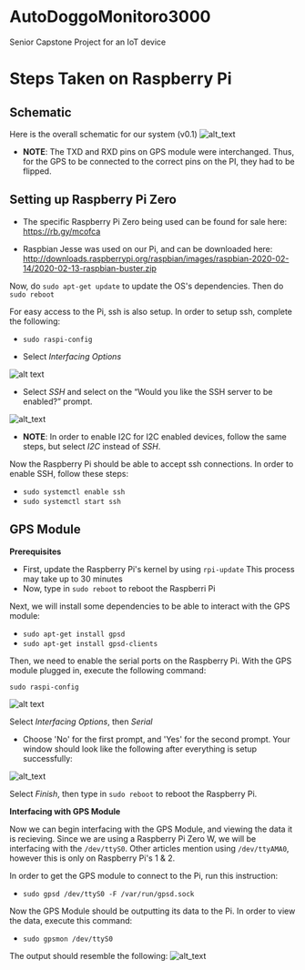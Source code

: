 # AutoDoggoMonitoro3000
Senior Capstone Project for an IoT device


# Steps Taken on Raspberry Pi

## Schematic

Here is the overall schematic for our system (v0.1)
![alt_text](https://user-images.githubusercontent.com/47087525/100073859-41dd5e80-2dfb-11eb-9189-17576a0fa752.png)

* **NOTE**: The TXD and RXD pins on GPS module were interchanged. Thus, for the GPS to be connected to the correct pins on the PI, they had to be flipped.

## Setting up Raspberry Pi Zero

* The specific Raspberry Pi Zero being used can be found for sale here: https://rb.gy/mcofca

* Raspbian Jesse was used on our Pi, and can be downloaded here: http://downloads.raspberrypi.org/raspbian/images/raspbian-2020-02-14/2020-02-13-raspbian-buster.zip

Now, do `sudo apt-get update` to update the OS's dependencies. Then do `sudo reboot`

For easy access to the Pi, ssh is also setup. In order to setup ssh, complete the following:

* `sudo raspi-config`

* Select *Interfacing Options* 

![alt text](https://phoenixnap.com/kb/wp-content/uploads/2020/01/raspi-config-interfacing-options.png)

* Select *SSH* and select <Yes> on the “Would you like the SSH server to be enabled?” prompt.
  
![alt_text](https://phoenixnap.com/kb/wp-content/uploads/2020/01/raspi-config-ssh.png)


* **NOTE**: In order to enable I2C for I2C enabled devices, follow the same steps, but select *I2C* instead of *SSH*.


Now the Raspberry Pi should be able to accept ssh connections. In order to enable SSH, follow these steps:
* `sudo systemctl enable ssh`
* `sudo systemctl start ssh`


## GPS Module

**Prerequisites**

* First, update the Raspberry Pi's kernel by using `rpi-update`
  This process may take up to 30 minutes
* Now, type in `sudo reboot` to reboot the Raspberri Pi

Next, we will install some dependencies to be able to interact with the GPS module:
* `sudo apt-get install gpsd`
* `sudo apt-get install gpsd-clients`

Then, we need to enable the serial ports on the Raspberry Pi. With the GPS module plugged in, execute the following command:

`sudo raspi-config`

![alt text](https://maker.pro/storage/6tMJPDg/6tMJPDg1MG3tNSvbXQCItSYAZObuUtuqohDisW2t.png)

Select *Interfacing Options*, then *Serial*
* Choose 'No' for the first prompt, and 'Yes' for the second prompt. Your window should look like the following after everything is setup successfully:

![alt_text](https://maker.pro/storage/G2g9fjl/G2g9fjlbcKjQNlGecFn1yekjWx3B3f791dMzyMjY.png)

Select *Finish*, then type in `sudo reboot` to reboot the Raspberry Pi.

**Interfacing with GPS Module**

Now we can begin interfacing with the GPS Module, and viewing the data it is recieving. Since we are using a Raspberry Pi Zero W, we will be interfacing with the `/dev/ttyS0`. Other articles mention using `/dev/ttyAMA0`, however this is only on Raspberry Pi's 1 & 2.

In order to get the GPS module to connect to the Pi, run this instruction:
* `sudo gpsd /dev/ttyS0 -F /var/run/gpsd.sock`

Now the GPS Module should be outputting its data to the Pi. In order to view the data, execute this command:
* `sudo gpsmon /dev/ttyS0`

The output should resemble the following:
![alt_text](https://user-images.githubusercontent.com/44142909/98030107-c2e1a100-1dcd-11eb-898a-79c2dd4db52f.png)


